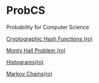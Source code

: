 ProbCS
======

Probability for Computer Science

[Cryptographic Hash Functions (ro)](http://nbviewer.ipython.org/url/raw.github.com/empet/ProbCS/master/CryptographicHashFunctions.ipynb)

[Monty Hall Problem (ro)](http://nbviewer.ipython.org/url/raw.github.com/empet/ProbCS/master/Monty_Hall.ipynb)

[Histograms(ro)](http://nbviewer.ipython.org/url/raw.github.com/empet/ProbCS/master/Histograme.ipynb)

[Markov Chains(ro)](http://nbviewer.ipython.org/url/raw.github.com/empet/ProbCS/master/MarkovChains.ipynb)
